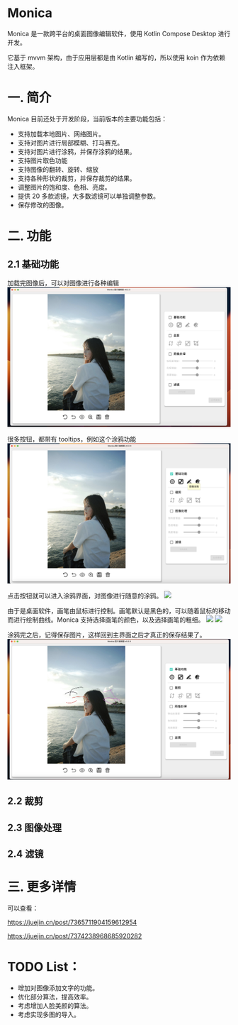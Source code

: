 # Monica
Monica 是一款跨平台的桌面图像编辑软件，使用 Kotlin Compose Desktop 进行开发。

它基于 mvvm 架构，由于应用层都是由 Kotlin 编写的，所以使用 koin 作为依赖注入框架。

# 一. 简介
Monica 目前还处于开发阶段，当前版本的主要功能包括：

* 支持加载本地图片、网络图片。
* 支持对图片进行局部模糊、打马赛克。
* 支持对图片进行涂鸦，并保存涂鸦的结果。
* 支持图片取色功能
* 支持图像的翻转、旋转、缩放
* 支持各种形状的裁剪，并保存裁剪的结果。
* 调整图片的饱和度、色相、亮度。
* 提供 20 多款滤镜，大多数滤镜可以单独调整参数。
* 保存修改的图像。

# 二. 功能

## 2.1 基础功能
加载完图像后，可以对图像进行各种编辑
![](images/1.png)

很多按钮，都带有 tooltips，例如这个涂鸦功能
![](images/2.png)

点击按钮就可以进入涂鸦界面，对图像进行随意的涂鸦。
![](images/3.png)

由于是桌面软件，画笔由鼠标进行控制。画笔默认是黑色的，可以随着鼠标的移动而进行绘制曲线。Monica 支持选择画笔的颜色，以及选择画笔的粗细。
![](images/4.png)
![](images/5.png)


涂鸦完之后，记得保存图片，这样回到主界面之后才真正的保存结果了。
![](images/6.png)

## 2.2 裁剪

## 2.3 图像处理

## 2.4 滤镜

# 三. 更多详情

可以查看：

https://juejin.cn/post/7365711904159612954

https://juejin.cn/post/7374238968685920282



# TODO List：

* 增加对图像添加文字的功能。
* 优化部分算法，提高效率。
* 考虑增加人脸美颜的算法。
* 考虑实现多图的导入。